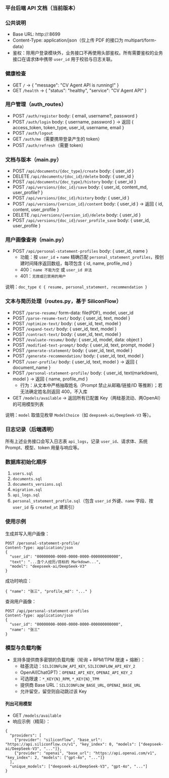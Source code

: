 ### 平台后端 API 文档（当前版本）

### 公共说明
- Base URL: http://<HOST>:8699
- Content-Type: application/json（仅上传 PDF 的接口为 multipart/form-data）
- 鉴权：除用户登录模块外，业务接口不再使用头部鉴权。所有需要鉴权的业务接口在请求体中携带 `user_id` 用于校验与日志关联。

### 健康检查
- GET `/` → { "message": "CV Agent API is running!" }
- GET `/health` → { "status": "healthy", "service": "CV Agent API" }

### 用户管理（auth_routes）
- POST `/auth/register` body: { email, username?, password }
- POST `/auth/login` body: { username, password } → 返回 { access_token, token_type, user_id, username, email }
- POST `/auth/logout`
- GET `/auth/me`（需要携带登录产生的 token）
- POST `/auth/refresh`（需要 token）

### 文档与版本（main.py）
- POST `/api/documents/{doc_type}/create` body: { user_id }
- DELETE `/api/documents/{doc_id}/delete` body: { user_id }
- POST `/api/documents/{doc_type}/history` body: { user_id }
- POST `/api/versions/{doc_id}/save` body: { user_id, content_md, user_profile? }
- POST `/api/versions/{doc_id}/history` body: { user_id }
- POST `/api/versions/{version_id}/content` body: { user_id } → 返回 { id, content, user_profile }
- DELETE `/api/versions/{version_id}/delete` body: { user_id }
- POST `/api/versions/{doc_id}/user_profile_save` body: { user_id, user_profile }

### 用户画像查询（main.py）
- POST `/api/personal-statement-profiles` body: { user_id, name }
  - 功能：按 `user_id` + `name` 精确匹配 `personal_statement_profiles`，按创建时间降序返回数组，每项包含 { id, name, profile_md }
  - 400：`name 不能为空` 或 `user_id 非法`
  - 401：`无效或已禁用的用户`

说明：`doc_type ∈ { resume, personal_statement, recommendation }`

### 文本与简历处理（routes.py，基于 SiliconFlow）
- POST `/parse-resume/` form-data: file(PDF), model, user_id
- POST `/parse-resume-text/` body: { user_id, text, model }
- POST `/optimize-text/` body: { user_id, text, model }
- POST `/expand-text/` body: { user_id, text, model }
- POST `/contract-text/` body: { user_id, text, model }
- POST `/evaluate-resume/` body: { user_id, model, data: object }
- POST `/modified-text-prompt/` body: { user_id, text, prompt, model }
- POST `/generate-statement/` body: { user_id, text, model }
- POST `/generate-recommendation/` body: { user_id, text, model }
- POST `/user-profile/` body: { user_id, text, model } → 返回 { document_name }
- POST `/personal-statement-profile/` body: { user_id, text(markdown), model } → 返回 { name, profile_md }
  - 行为：从文本中严格抽取姓名（Prompt 禁止从邮箱/链接/ID 等推断）；若无法确定姓名则返回 400，不入库
- GET `/models/available` → 返回所有已配置 Key（两硅基流动、两OpenAI）的可用模型列表

说明：`model` 取值见枚举 `ModelChoice`（如 `deepseek-ai/DeepSeek-V3` 等）。

### 日志记录（后端透明）
所有上述业务接口会写入日志表 `api_logs`，记录 `user_id`、请求体、系统 Prompt、模型、token 用量与响应等。

### 数据库初始化顺序
1. `users.sql`
2. `documents.sql`
3. `documents_versions.sql`
4. `migration.sql`
5. `api_logs.sql`
6. `personal_statement_profile.sql`（包含 `user_id` 外键、`name` 字段、按 `user_id` 与 `created_at` 建索引）

### 使用示例

生成并写入用户画像：
```
POST /personal-statement-profile/
Content-Type: application/json
{
  "user_id": "00000000-0000-0000-0000-000000000000",
  "text": "...含个人经历/目标的 Markdown...",
  "model": "deepseek-ai/DeepSeek-V3"
}
```
成功时响应：
```
{ "name": "张三", "profile_md": "..." }
```

查询用户画像：
```
POST /api/personal-statement-profiles
Content-Type: application/json
{
  "user_id": "00000000-0000-0000-0000-000000000000",
  "name": "张三"
}
```

### 模型与负载均衡
- 支持多提供商多密钥的负载均衡（轮询 + RPM/TPM 限速 + 熔断）：
  - 硅基流动：`SILICONFLOW_API_KEY`, `SILICONFLOW_API_KEY_2`
  - OpenAI(ChatGPT)：`OPENAI_API_KEY`, `OPENAI_API_KEY_2`
  - 可选限速：`*_KEY{N}_RPM`, `*_KEY{N}_TPM`
  - 提供商 Base URL：`SILICONFLOW_BASE_URL`, `OPENAI_BASE_URL`
  - 允许留空，留空则自动跳过该 Key

#### 列出可用模型
- GET `/models/available`
- 响应示例（精简）：
```
{
  "providers": [
    {"provider": "siliconflow", "base_url": "https://api.siliconflow.cn/v1", "key_index": 0, "models": ["deepseek-ai/DeepSeek-V3", "..."]},
    {"provider": "openai", "base_url": "https://api.openai.com/v1", "key_index": 2, "models": ["gpt-4o", "..."]}
  ],
  "unique_models": ["deepseek-ai/DeepSeek-V3", "gpt-4o", "..."]
}
```